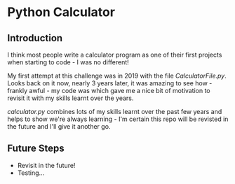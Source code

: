 # Python Calculator
## Introduction
I think most people write a calculator program as one of their first projects when starting to code - I was no different! 

My first attempt at this challenge was in 2019 with the file *CalculatorFile.py*. Looks back on it now, nearly 3 years later, it was amazing to see how - frankly awful - my code was which gave me a nice bit of motivation to revisit it with my skills learnt over the years. 

*calculator.py* combines lots of my skills learnt over the past few years and helps to show we're always learning - I'm certain this repo will be revisted in the future and I'll give it another go. 

## Future Steps
* Revisit in the future!
* Testing... 
